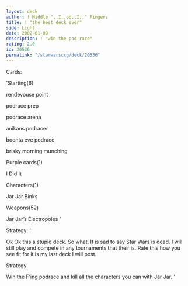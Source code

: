 ```yaml
---
layout: deck
author: ! Middle ",,I,,oo,,I,," Fingers
title: ! "the best deck ever"
side: Light
date: 2002-01-09
description: ! "win the pod race"
rating: 2.0
id: 20536
permalink: "/starwarsccg/deck/20536"
---
```

Cards: 

'Starting(6)

rendevouse point

podrace prep

podrace arena

anikans podracer

boonta eve podrace

brisky morning munching


Purple cards(1)

I Did It


Characters(1)

Jar Jar Binks


Weapons(52)

Jar Jar’s Electropoles '

Strategy: '

Ok Ok this a stupid deck. So what. It is sad to say Star Wars is dead. I will still play and compete in any tournaments that their is. Rate this how you see fit for it is my last deck I will post. 


Strategy


Win the F’ing podrace and kill all the characters you can with Jar Jar.  '
